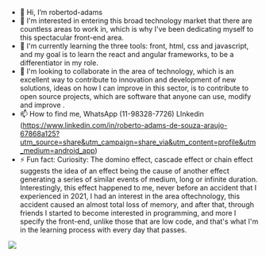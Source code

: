 - 👋 Hi, I’m robertod-adams
- 👀 I'm interested in entering this broad technology market that there are countless areas to work in, which is why I've been dedicating myself to this spectacular front-end area.
- 🌱 I'm currently learning the three tools: front, html, css and javascript, and my goal is to learn the react and angular frameworks, to be a differentiator in my role.
- 💞️ I'm looking to collaborate in the area of ​​technology, which is an excellent way to contribute to innovation and development of new solutions, ideas on how I can improve in this sector, is to contribute to open source projects, which are software that anyone can use, modify and improve .
- 📫 How to find me, WhatsApp (11-98328-7726) LInkedin (https://www.linkedin.com/in/roberto-adams-de-souza-araujo-67868a125?utm_source=share&utm_campaign=share_via&utm_content=profile&utm_medium=android_app)
- ⚡ Fun fact: Curiosity: The domino effect, cascade effect or chain effect suggests the idea of ​​an effect being the cause of another effect generating a series of similar events of medium, long or infinite duration. Interestingly, this effect happened to me, never before an accident that I experienced in 2021, I had an interest in the area of ​​technology, this accident caused an almost total loss of memory, and after that, through friends I started to become interested in programming, and more I specify the front-end, unlike those that are low code, and that's what I'm in the learning process with every day that passes.

<!---
robertod-adams/robertod-adams is a ✨ special ✨ repository because its `README.md` (this file) appears on your GitHub profile.
You can click the Preview link to take a look at your changes.
--->

<picture>
  <source
    srcset="https://github-readme-stats.vercel.app/api?username=robertod-adams&show_icons=true&theme=dark"
    media="(prefers-color-scheme: dark)"
  />
  <source
    srcset="https://github-readme-stats.vercel.app/api?username=robertod-adams&show_icons=true"
    media="(prefers-color-scheme: light), (prefers-color-scheme: no-preference)"
  />
  <img src="https://github-readme-stats.vercel.app/api?username=robertod-adams&show_icons=true" />
</picture>
